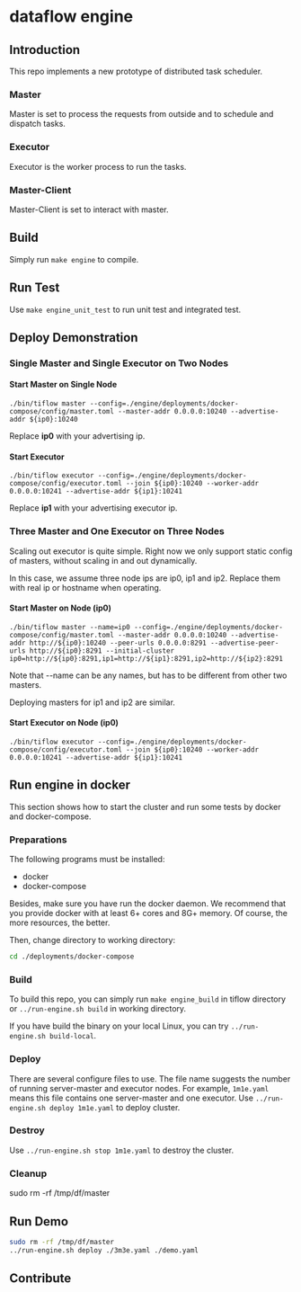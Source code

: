 # dataflow engine

## Introduction

This repo implements a new prototype of distributed task scheduler.

### Master

Master is set to process the requests from outside and to schedule and dispatch tasks.

### Executor

Executor is the worker process to run the tasks.

### Master-Client

Master-Client is set to interact with master.

## Build

Simply run `make engine` to compile.

## Run Test

Use `make engine_unit_test` to run unit test and integrated test.

## Deploy Demonstration

### Single Master and Single Executor on Two Nodes

#### Start Master on Single Node

```[shell]
./bin/tiflow master --config=./engine/deployments/docker-compose/config/master.toml --master-addr 0.0.0.0:10240 --advertise-addr ${ip0}:10240 
```

Replace **ip0** with your advertising ip.

#### Start Executor

```[shell]
./bin/tiflow executor --config=./engine/deployments/docker-compose/config/executor.toml --join ${ip0}:10240 --worker-addr 0.0.0.0:10241 --advertise-addr ${ip1}:10241
```

Replace **ip1** with your advertising executor ip.

### Three Master and One Executor on Three Nodes

Scaling out executor is quite simple. Right now we only support static config of masters, without scaling in and out dynamically.

In this case, we assume three node ips are ip0, ip1 and ip2. Replace them with real ip or hostname when operating.

#### Start Master on Node (ip0)

```[shell]
./bin/tiflow master --name=ip0 --config=./engine/deployments/docker-compose/config/master.toml --master-addr 0.0.0.0:10240 --advertise-addr http://${ip0}:10240 --peer-urls 0.0.0.0:8291 --advertise-peer-urls http://${ip0}:8291 --initial-cluster ip0=http://${ip0}:8291,ip1=http://${ip1}:8291,ip2=http://${ip2}:8291
```

Note that --name can be any names, but has to be different from other two masters.

Deploying masters for ip1 and ip2 are similar.

#### Start Executor on Node (ip0)

```[shell]
./bin/tiflow executor --config=./engine/deployments/docker-compose/config/executor.toml --join ${ip0}:10240 --worker-addr 0.0.0.0:10241 --advertise-addr ${ip1}:10241
```

## Run engine in docker

This section shows how to start the cluster and run some tests by docker and docker-compose.

### Preparations

The following programs must be installed:

* docker
* docker-compose

Besides, make sure you have run the docker daemon. We recommend that you provide docker with at least 6+ cores and 8G+ memory. Of course, the more resources, the better.

Then, change directory to working directory:

```bash
cd ./deployments/docker-compose
```

### Build

To build this repo, you can simply run `make engine_build` in tiflow directory or `../run-engine.sh build` in working directory.

If you have build the binary on your local Linux, you can try `../run-engine.sh build-local`.

### Deploy

There are several configure files to use. The file name suggests the number of running server-master and executor nodes. For example, `1m1e.yaml` means this file contains one server-master and one executor. Use `../run-engine.sh deploy 1m1e.yaml` to deploy cluster.

### Destroy

Use `../run-engine.sh stop 1m1e.yaml` to destroy the cluster.

### Cleanup

sudo rm -rf /tmp/df/master

## Run Demo

```bash
sudo rm -rf /tmp/df/master
../run-engine.sh deploy ./3m3e.yaml ./demo.yaml
```

## Contribute
